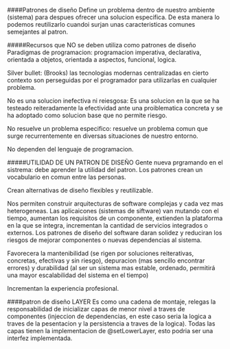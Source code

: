 ####Patrones de diseño
Define un problema dentro de nuestro ambiente (sistema) para despues ofrecer una solucion especifica.
De esta manera lo podemos reutilizarlo cuandoi surjan unas caracteristicas comunes semejantes al patron.


#####Recursos que NO se deben utiliza como patrones de diseño
Paradigmas de programacion: programacion imperativa, declarativa, orientada a objetos, orientada a aspectos, funcional, logica.

Silver bullet: (Brooks) las tecnologias modernas centralizadas en cierto contexto son perseguidas por el programador para utilizarlas en cualquier problema.

No es una solucion inefectiva ni reiesgosa: Es una solucion en la que se ha testeado reiteradamente la efectividad ante una proiblematica concreta y se ha adoptado como solucion base que no permite riesgo.

No resuelve un problema especifico: resuelve un problema comun que surge recurrentemente en diversas situaciones de nuestro entorno.

No dependen del lenguaje de programacion.

#####UTILIDAD DE UN PATRON DE DISEÑO
Gente nueva prgramando en el sistrema: debe aprender la utilidad del patron.
Los patrones crean un vocabulario en comun entre las personas.

Crean alternativas de diseño flexibles y reutilizable.

Nos permiten construir arquitecturas de software complejas y cada vez mas heterogeneas.
Las aplicaicones (sistemas de siftware) van mutando con el tiempo, aumentan los requisitos de un componente, extienden la plataforma en la que se integra, incrementan la cantidad de servicios integrados o externos. Los patrones de diseño del software daran solidez y reduciran los riesgos de mejorar componentes o nuevas dependencias al sistema.

Favorecera la mantenibilidad (se rigen por soluciones reiterativas, concretas, efectivas y sin riesgo), depuracion (mas sencillo encontrar errores) y durabilidad (al ser un sistema mas estable, ordenado, permitirá una mayor escalabilidad del sistema en el tiempo)

Incrementan la experiencia profesional.


####patron de diseño LAYER
Es como una cadena de montaje, relegas la responsabilidad de inicializar capas de menor nivel a traves de componentes
(injeccion de dependencias, en este caso seria la logica a traves de la pesentacion y la persistencia a traves de la logica).
Todas las capas tienen la implementacion de @setLowerLayer, esto podria ser una interfez implementada.